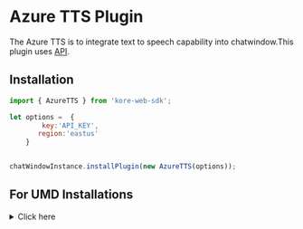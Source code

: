 
# Azure TTS Plugin

The Azure TTS is to integrate text to speech capability into chatwindow.This plugin uses [API](https://www.npmjs.com/package/microsoft-cognitiveservices-speech-sdk).
 

## Installation

```js
import { AzureTTS } from 'kore-web-sdk';

let options =  {
        key:'API_KEY',
       region:'eastus'
    }


chatWindowInstance.installPlugin(new AzureTTS(options));
```

## For UMD Installations
<details>

 <summary>Click here</summary>
	<br>
  
  1. Include azure-tts-umd-plugin-umd.js in index.html

```js
<script  src="PATH_TO_FILE/azure-tts-umd-plugin-umd.js"></script>

```
2. Get plugin reference

```js
 var AzureTTSPlugin=AzureTTSPluginSDK.AzureTTS;
```
3. Install plugin

```js
var options =  {
        key:'API_KEY',
       region:'eastus'
    }
 chatWindowInstance.installPlugin(new AzureTTSPlugin(options));
```
  
 </details>
